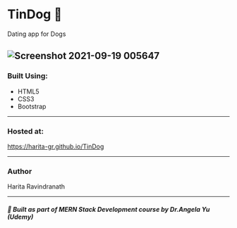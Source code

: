 # TinDog :dog:
Dating app for Dogs

![Screenshot 2021-09-19 005647](https://user-images.githubusercontent.com/61909695/133906379-a5129e5b-4db5-4b41-9481-15f1f1fba31d.jpg)
---
### Built Using: 
- HTML5
- CSS3
- Bootstrap
---
### Hosted at:
<https://harita-gr.github.io/TinDog>

---
### Author
Harita Ravindranath

---
#####  :pushpin: Built as part of MERN Stack Development course by Dr.Angela Yu (Udemy)

